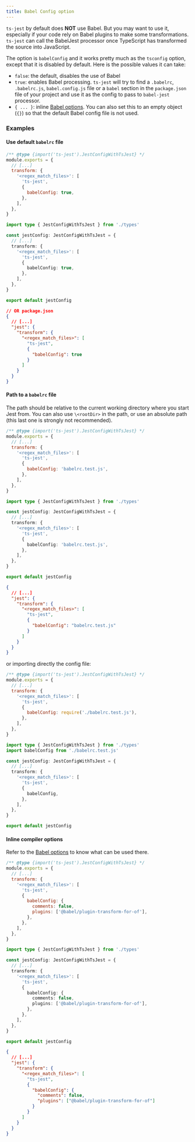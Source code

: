 ```yaml
---
title: Babel Config option
---
```


`ts-jest` by default does **NOT** use Babel. But you may want to use it, especially if your code rely on Babel plugins to make some transformations. `ts-jest` can call the BabelJest processor once TypeScript has transformed the source into JavaScript.

The option is `babelConfig` and it works pretty much as the `tsconfig` option, except that it is disabled by default. Here is the possible values it can take:

- `false`: the default, disables the use of Babel
- `true`: enables Babel processing. `ts-jest` will try to find a `.babelrc`, `.babelrc.js`, `babel.config.js` file or a `babel` section in the `package.json` file of your project and use it as the config to pass to `babel-jest` processor.
- `{ ... }`: inline [Babel options](https://babeljs.io/docs/en/next/options). You can also set this to an empty object (`{}`) so that the default Babel config file is not used.

### Examples

#### Use default `babelrc` file

```js tab
/** @type {import('ts-jest').JestConfigWithTsJest} */
module.exports = {
  // [...]
  transform: {
    '<regex_match_files>': [
      'ts-jest',
      {
        babelConfig: true,
      },
    ],
  },
}
```

```ts tab
import type { JestConfigWithTsJest } from './types'

const jestConfig: JestConfigWithTsJest = {
  // [...]
  transform: {
    '<regex_match_files>': [
      'ts-jest',
      {
        babelConfig: true,
      },
    ],
  },
}

export default jestConfig
```

```JSON tab
// OR package.json
{
  // [...]
  "jest": {
    "transform": {
      "<regex_match_files>": [
        "ts-jest",
        {
          "babelConfig": true
        }
      ]
    }
  }
}
```

#### Path to a `babelrc` file

The path should be relative to the current working directory where you start Jest from. You can also use `\<rootDir>` in the path, or use an absolute path (this last one is strongly not recommended).

```js tab
/** @type {import('ts-jest').JestConfigWithTsJest} */
module.exports = {
  // [...]
  transform: {
    '<regex_match_files>': [
      'ts-jest',
      {
        babelConfig: 'babelrc.test.js',
      },
    ],
  },
}
```

```ts tab
import type { JestConfigWithTsJest } from './types'

const jestConfig: JestConfigWithTsJest = {
  // [...]
  transform: {
    '<regex_match_files>': [
      'ts-jest',
      {
        babelConfig: 'babelrc.test.js',
      },
    ],
  },
}

export default jestConfig
```

```JSON tab
{
  // [...]
  "jest": {
    "transform": {
      "<regex_match_files>": [
        "ts-jest",
        {
          "babelConfig": "babelrc.test.js"
        }
      ]
    }
  }
}
```

or importing directly the config file:

```js tab
/** @type {import('ts-jest').JestConfigWithTsJest} */
module.exports = {
  // [...]
  transform: {
    '<regex_match_files>': [
      'ts-jest',
      {
        babelConfig: require('./babelrc.test.js'),
      },
    ],
  },
}
```

```ts tab
import type { JestConfigWithTsJest } from './types'
import babelConfig from './babelrc.test.js'

const jestConfig: JestConfigWithTsJest = {
  // [...]
  transform: {
    '<regex_match_files>': [
      'ts-jest',
      {
        babelConfig,
      },
    ],
  },
}

export default jestConfig
```

#### Inline compiler options

Refer to the [Babel options](https://babeljs.io/docs/en/next/options) to know what can be used there.

```js tab
/** @type {import('ts-jest').JestConfigWithTsJest} */
module.exports = {
  // [...]
  transform: {
    '<regex_match_files>': [
      'ts-jest',
      {
        babelConfig: {
          comments: false,
          plugins: ['@babel/plugin-transform-for-of'],
        },
      },
    ],
  },
}
```

```ts tab
import type { JestConfigWithTsJest } from './types'

const jestConfig: JestConfigWithTsJest = {
  // [...]
  transform: {
    '<regex_match_files>': [
      'ts-jest',
      {
        babelConfig: {
          comments: false,
          plugins: ['@babel/plugin-transform-for-of'],
        },
      },
    ],
  },
}

export default jestConfig
```

```JSON tab
{
  // [...]
  "jest": {
    "transform": {
      "<regex_match_files>": [
        "ts-jest",
        {
          "babelConfig": {
            "comments": false,
            "plugins": ["@babel/plugin-transform-for-of"]
          }
        }
      ]
    }
  }
}
```
